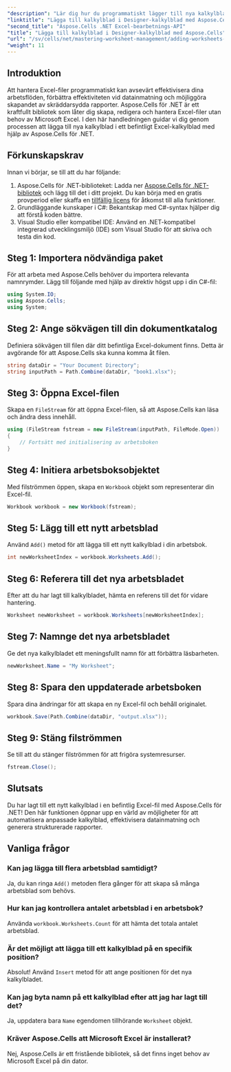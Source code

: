 ```yaml
---
"description": "Lär dig hur du programmatiskt lägger till nya kalkylblad i Excel-filer med Aspose.Cells för .NET. Den här omfattande guiden guidar dig genom de nödvändiga stegen."
"linktitle": "Lägga till kalkylblad i Designer-kalkylblad med Aspose.Cells"
"second_title": "Aspose.Cells .NET Excel-bearbetnings-API"
"title": "Lägga till kalkylblad i Designer-kalkylblad med Aspose.Cells"
"url": "/sv/cells/net/mastering-worksheet-management/adding-worksheets-to-designer-spreadsheet/"
"weight": 11
---
```


## Introduktion

Att hantera Excel-filer programmatiskt kan avsevärt effektivisera dina arbetsflöden, förbättra effektiviteten vid datainmatning och möjliggöra skapandet av skräddarsydda rapporter. Aspose.Cells för .NET är ett kraftfullt bibliotek som låter dig skapa, redigera och hantera Excel-filer utan behov av Microsoft Excel. I den här handledningen guidar vi dig genom processen att lägga till nya kalkylblad i ett befintligt Excel-kalkylblad med hjälp av Aspose.Cells för .NET.

## Förkunskapskrav
Innan vi börjar, se till att du har följande:

1. Aspose.Cells för .NET-biblioteket: Ladda ner [Aspose.Cells för .NET-bibliotek](https://releases.aspose.com/cells/net/) och lägg till det i ditt projekt. Du kan börja med en gratis provperiod eller skaffa en [tillfällig licens](https://purchase.aspose.com/temporary-license/) för åtkomst till alla funktioner.
2. Grundläggande kunskaper i C#: Bekantskap med C#-syntax hjälper dig att förstå koden bättre.
3. Visual Studio eller kompatibel IDE: Använd en .NET-kompatibel integrerad utvecklingsmiljö (IDE) som Visual Studio för att skriva och testa din kod.

## Steg 1: Importera nödvändiga paket
För att arbeta med Aspose.Cells behöver du importera relevanta namnrymder. Lägg till följande med hjälp av direktiv högst upp i din C#-fil:

```csharp
using System.IO;
using Aspose.Cells;
using System;
```

## Steg 2: Ange sökvägen till din dokumentkatalog
Definiera sökvägen till filen där ditt befintliga Excel-dokument finns. Detta är avgörande för att Aspose.Cells ska kunna komma åt filen.

```csharp
string dataDir = "Your Document Directory";
string inputPath = Path.Combine(dataDir, "book1.xlsx");
```

## Steg 3: Öppna Excel-filen
Skapa en `FileStream` för att öppna Excel-filen, så att Aspose.Cells kan läsa och ändra dess innehåll.

```csharp
using (FileStream fstream = new FileStream(inputPath, FileMode.Open))
{
    // Fortsätt med initialisering av arbetsboken
}
```

## Steg 4: Initiera arbetsboksobjektet
Med filströmmen öppen, skapa en `Workbook` objekt som representerar din Excel-fil.

```csharp
Workbook workbook = new Workbook(fstream);
```

## Steg 5: Lägg till ett nytt arbetsblad
Använd `Add()` metod för att lägga till ett nytt kalkylblad i din arbetsbok.

```csharp
int newWorksheetIndex = workbook.Worksheets.Add();
```

## Steg 6: Referera till det nya arbetsbladet
Efter att du har lagt till kalkylbladet, hämta en referens till det för vidare hantering.

```csharp
Worksheet newWorksheet = workbook.Worksheets[newWorksheetIndex];
```

## Steg 7: Namnge det nya arbetsbladet
Ge det nya kalkylbladet ett meningsfullt namn för att förbättra läsbarheten.

```csharp
newWorksheet.Name = "My Worksheet";
```

## Steg 8: Spara den uppdaterade arbetsboken
Spara dina ändringar för att skapa en ny Excel-fil och behåll originalet.

```csharp
workbook.Save(Path.Combine(dataDir, "output.xlsx"));
```

## Steg 9: Stäng filströmmen
Se till att du stänger filströmmen för att frigöra systemresurser.

```csharp
fstream.Close();
```

## Slutsats
Du har lagt till ett nytt kalkylblad i en befintlig Excel-fil med Aspose.Cells för .NET! Den här funktionen öppnar upp en värld av möjligheter för att automatisera anpassade kalkylblad, effektivisera datainmatning och generera strukturerade rapporter.

## Vanliga frågor

### Kan jag lägga till flera arbetsblad samtidigt?
Ja, du kan ringa `Add()` metoden flera gånger för att skapa så många arbetsblad som behövs.

### Hur kan jag kontrollera antalet arbetsblad i en arbetsbok?
Använda `workbook.Worksheets.Count` för att hämta det totala antalet arbetsblad.

### Är det möjligt att lägga till ett kalkylblad på en specifik position?
Absolut! Använd `Insert` metod för att ange positionen för det nya kalkylbladet.

### Kan jag byta namn på ett kalkylblad efter att jag har lagt till det?
Ja, uppdatera bara `Name` egendomen tillhörande `Worksheet` objekt.

### Kräver Aspose.Cells att Microsoft Excel är installerat?
Nej, Aspose.Cells är ett fristående bibliotek, så det finns inget behov av Microsoft Excel på din dator.